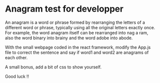 # Anagram test for developper

An anagram is a word or phrase formed by rearranging the letters of a different word or phrase, typically using all the original letters exactly once. For example, the word anagram itself can be rearranged into nag a ram, also the word binary into brainy and the word adobe into abode.

With the small webpage coded in the react framework, modify the App.js file to correct the sentence and say if word1 and word2 are anagrams of each other.

A small bonus, add a bit of css to show yourself.

Good luck !!